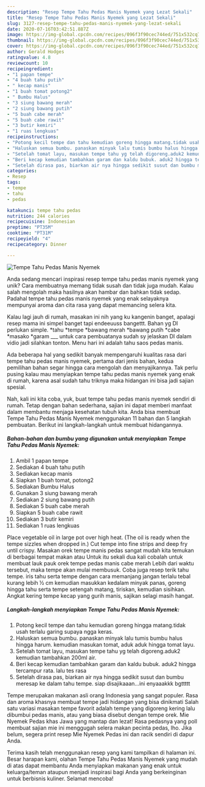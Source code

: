 ```yaml
---
description: "Resep Tempe Tahu Pedas Manis Nyemek yang Lezat Sekali"
title: "Resep Tempe Tahu Pedas Manis Nyemek yang Lezat Sekali"
slug: 3127-resep-tempe-tahu-pedas-manis-nyemek-yang-lezat-sekali
date: 2020-07-16T03:42:51.887Z
image: https://img-global.cpcdn.com/recipes/096f3f90cec744ed/751x532cq70/tempe-tahu-pedas-manis-nyemek-foto-resep-utama.jpg
thumbnail: https://img-global.cpcdn.com/recipes/096f3f90cec744ed/751x532cq70/tempe-tahu-pedas-manis-nyemek-foto-resep-utama.jpg
cover: https://img-global.cpcdn.com/recipes/096f3f90cec744ed/751x532cq70/tempe-tahu-pedas-manis-nyemek-foto-resep-utama.jpg
author: Gerald Hodges
ratingvalue: 4.8
reviewcount: 10
recipeingredient:
- "1 papan tempe"
- "4 buah tahu putih"
- " kecap manis"
- "1 buah tomat potong2"
- " Bumbu Halus"
- "3 siung bawang merah"
- "2 siung bawang putih"
- "5 buah cabe merah"
- "5 buah cabe rawit"
- "3 butir kemiri"
- "1 ruas lengkuas"
recipeinstructions:
- "Potong kecil tempe dan tahu kemudian goreng hingga matang.tidak usah terlalu garing supaya ngga keras."
- "Haluskan semua bumbu. panaskan minyak lalu tumis bumbu halus hingga harum. kemudian masukan tomat, aduk aduk hingga tomat layu."
- "Setelah tomat layu, masukan tempe tahu yg telah digoreng.aduk2 kemudian tambahkan 200ml air."
- "Beri kecap kemudian tambahkan garam dan kaldu bubuk. aduk2 hingga tercampur rata. lalu tes rasa"
- "Setelah dirasa pas, biarkan air nya hingga sedikit susut dan bumbu meresap ke dalam tahu tempe. siap disajikaaan...ini enyaaakkk bgttttt"
categories:
- Resep
tags:
- tempe
- tahu
- pedas

katakunci: tempe tahu pedas 
nutrition: 244 calories
recipecuisine: Indonesian
preptime: "PT35M"
cooktime: "PT31M"
recipeyield: "4"
recipecategory: Dinner

---
```



![Tempe Tahu Pedas Manis Nyemek](https://img-global.cpcdn.com/recipes/096f3f90cec744ed/751x532cq70/tempe-tahu-pedas-manis-nyemek-foto-resep-utama.jpg)

Anda sedang mencari inspirasi resep tempe tahu pedas manis nyemek yang unik? Cara membuatnya memang tidak susah dan tidak juga mudah. Kalau salah mengolah maka hasilnya akan hambar dan bahkan tidak sedap. Padahal tempe tahu pedas manis nyemek yang enak selayaknya mempunyai aroma dan cita rasa yang dapat memancing selera kita.

Kalau lagi jauh di rumah, masakan ini nih yang ku kangenin banget, apalagi resep mama ini simpel banget tapi endeeuuss bangettt. Bahan yg DI perlukan simple. *tahu *tempe *bawang merah *bawang putih *cabe *masako *garam ___ untuk cara pembuatanya sudah sy jelaskan DI dalam vidio jadi silahkan tonton. Menu hari ini adalah tahu saos pedas manis.

Ada beberapa hal yang sedikit banyak mempengaruhi kualitas rasa dari tempe tahu pedas manis nyemek, pertama dari jenis bahan, kedua pemilihan bahan segar hingga cara mengolah dan menyajikannya. Tak perlu pusing kalau mau menyiapkan tempe tahu pedas manis nyemek yang enak di rumah, karena asal sudah tahu triknya maka hidangan ini bisa jadi sajian spesial.


Nah, kali ini kita coba, yuk, buat tempe tahu pedas manis nyemek sendiri di rumah. Tetap dengan bahan sederhana, sajian ini dapat memberi manfaat dalam membantu menjaga kesehatan tubuh kita. Anda bisa membuat Tempe Tahu Pedas Manis Nyemek menggunakan 11 bahan dan 5 langkah pembuatan. Berikut ini langkah-langkah untuk membuat hidangannya.

<!--inarticleads1-->

##### Bahan-bahan dan bumbu yang digunakan untuk menyiapkan Tempe Tahu Pedas Manis Nyemek:

1. Ambil 1 papan tempe
1. Sediakan 4 buah tahu putih
1. Sediakan  kecap manis
1. Siapkan 1 buah tomat, potong2
1. Sediakan  Bumbu Halus
1. Gunakan 3 siung bawang merah
1. Sediakan 2 siung bawang putih
1. Sediakan 5 buah cabe merah
1. Siapkan 5 buah cabe rawit
1. Sediakan 3 butir kemiri
1. Sediakan 1 ruas lengkuas


Place vegetable oil in large pot over high heat. (The oil is ready when the tempe sizzles when dropped in.) Cut tempe into fine strips and deep fry until crispy. Masakan orek tempe manis pedas sangat mudah kita temukan di berbagai tempat makan atau Untuk itu sekali dua kali cobalah untuk membuat lauk pauk orek tempe pedas manis cabe merah Lebih dari waktu tersebut, maka tempe akan mulai membusuk. Coba juga resep terik tahu tempe. iris tahu serta tempe dengan cara memanjang jangan terlalu tebal kurang lebih ½ cm kemudian masukkan kedalam minyak panas, goreng hingga tahu serta tempe setengah matang, tiriskan, kemudian sisihkan. Angkat kering tempe kecap yang gurih manis, sajikan selagi masih hangat. 

<!--inarticleads2-->

##### Langkah-langkah menyiapkan Tempe Tahu Pedas Manis Nyemek:

1. Potong kecil tempe dan tahu kemudian goreng hingga matang.tidak usah terlalu garing supaya ngga keras.
1. Haluskan semua bumbu. panaskan minyak lalu tumis bumbu halus hingga harum. kemudian masukan tomat, aduk aduk hingga tomat layu.
1. Setelah tomat layu, masukan tempe tahu yg telah digoreng.aduk2 kemudian tambahkan 200ml air.
1. Beri kecap kemudian tambahkan garam dan kaldu bubuk. aduk2 hingga tercampur rata. lalu tes rasa
1. Setelah dirasa pas, biarkan air nya hingga sedikit susut dan bumbu meresap ke dalam tahu tempe. siap disajikaaan...ini enyaaakkk bgttttt


Tempe merupakan makanan asli orang Indonesia yang sangat populer. Rasa dan aroma khasnya membuat tempe jadi hidangan yang bisa dinikmati Salah satu variasi masakan tempe favorit adalah tempe yang digoreng kering lalu dibumbui pedas manis, atau yang biasa disebut dengan tempe orek. Mie Nyemek Pedas khas Jawa yang mantap dan lezat! Rasa pedasnya yang poll membuat sajian mie ini menggugah selera makan pecinta pedas, lho. Jika belum, segera print resep Mie Nyemek Pedas ini dan racik sendiri di dapur Anda. 

Terima kasih telah menggunakan resep yang kami tampilkan di halaman ini. Besar harapan kami, olahan Tempe Tahu Pedas Manis Nyemek yang mudah di atas dapat membantu Anda menyiapkan makanan yang enak untuk keluarga/teman ataupun menjadi inspirasi bagi Anda yang berkeinginan untuk berbisnis kuliner. Selamat mencoba!
